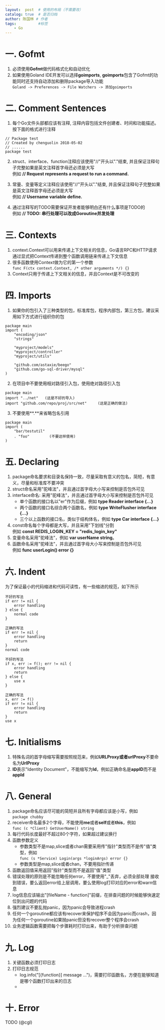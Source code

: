 ```yaml
---
layout:  post  # 使用的布局（不需要改）
catalog: true  # 是否归档
author: 陈国林 # 作者
tags:          #标签
    - Go
---
```


# 一. Gofmt
1. 必须使用**Gofmt**做代码格式化和自动优化
2. 如果使用Goland IDE开发可以选择**goimports**, **goimports**包含了Gofmt的功能同时还支持自动添加和删除package导入功能  
   `Goland -> Preferences -> File Watchers -> 添加goimports`

# 二. Comment Sentences
1. 每个Go文件头部都应该有注释, 注释内容包括文件创建者、时间和功能描述。按下面的格式进行注释
```
// Package test
// Created by chenguolin 2018-05-02
// ......
package test
```

2. struct、interface、function注释应该使用"//"开头以"."结束, 并且保证注释句子完整如果是英文注释首字母还必须是大写  
   例如 **// Request represents a request to run a command.**
 
3. 常量、变量等定义注释应该使用"//"开头以"."结束, 并且保证注释句子完整如果是英文注释首字母还必须是大写  
   例如 **// Username variable define.**

4. 通过注释写的TODO需要保证开发者能够明白还有什么事项是TODO的  
   例如 **// TODO: 串行处理可以改成Goroutine并发处理**

# 三. Contexts
1. context.Context可以用来传递上下文相关的信息，Go语言RPC和HTTP请求通过显式把Context传递到整个函数调用链来传递上下文信息
2. 很多函数使用Context做为它的第一个参数  
   `func F(ctx context.Context, /* other arguments */) {}`
3. Context只用于传递上下文相关的信息，并且Context是不可改变的

# 四. Imports
1. 如果你的包引入了三种类型的包，标准库包，程序内部包，第三方包，建议采用如下方式进行组织你的包
```
package main
import (
    "encoding/json"
    "strings"

    "myproject/models"
    "myproject/controller"
    "myproject/utils"

    "github.com/astaxie/beego"
    "github.com/go-sql-driver/mysql"
)
```

2. 在项目中不要使用相对路径引入包，使用绝对路径引入包  
```
package main
import "../net"   (这是不好的导入)
import "github.com/repo/proj/src/net"     (这是正确的做法)
```

3. 不要使用**.**来省略包名引用
```
package main
import (
    "bar/testutil" 
    . "foo"         (不要这样使用)
)
```

# 五. Declaring
1. package命名要求和目录名保持一致，尽量采取有意义的包名，简短，有意义，尽量和标准库不要冲突
2. struct命名采用"驼峰法"，并且通过首字母大小写来控制是否包外可见
3. interface命名: 采用"驼峰法"，并且通过首字母大小写来控制是否包外可见
    * 单个函数的接口名以"er"作为后缀，例如 **type Reader interface {...}**
    * 两个函数的接口名综合两个函数名，例如 **type WriteFlusher interface {...}**
    * 三个以上函数的接口名，类似于结构体名，例如 **type Car interface {...}**
4. const命名每个字母都是大写，并且采用"下划线"分割  
   例如 **const REDIS_LOGIN_KEY = "redis_login_key"**
5. 变量命名采用"驼峰法"，例如 **var userName string**。
6. 函数命名采用"驼峰法"，并且通过首字母大小写来控制是否包外可见  
   例如 **func userLogin() error {}**

# 六. Indent
为了保证最小的代码缩进和代码可读性，有一些缩进的规范，如下所示
```
不好的写法
if err != nil {
    error handling
} else {
    normal code
}

正确的写法
if err != nil {
    error handling
    return
}
normal code
```

```
不好的写法
if x, err := f(); err != nil {
    error handling
    return
} else {
    use x
}

正确的写法
x, err := f()
if err != nil {
    error handling
    return
}
use x
```

# 七. Initialisms
1. 特殊名词的首字母缩写需要按照规范来，例如**URLProxy或者urlProxy**不要命名为**UrlProxy**
2. **ID**表示"Identity Document"，不能缩写为**Id**，例如正确命名是**appID**而不是**appId**

# 八. General
1.  package命名应该尽可能的简短并且所有字母都应该是小写，例如  
    `package chubby`
2. receiver命名最多2个字母，不能使用**me**或者**self**或者**this**，例如  
    `func (c *Client) GetUserName() string`
3.  每行代码长度最好不超过80个字符，如果超过建议换行
4.  函数参数定义
    * 参数类型不是map,slice或者chan需要采用传"指针"类型而不是传"值"类型，例如  
      `func (s *Service) Login(args *loginArgs) error {}`
    * 参数类型是map,slice或者chan，不要用指针传递
5. 函数返回值采用返回"指针"类型而不是返回"值"类型
6. 错误处理的原则是不能忽略任何error，不要使用"_"丢弃，必须全部处理
   接收到错误，要么返回error给上层调用，要么使用log打印对应的error和warn信息
7. log信息应该输出"[fileName - function]"前缀，在排查问题的时候能够快速定位到出问题的代码
8. 强烈建议不要乱抛panic，因为panic会导致进程crash
9. 任何一个goroutine都应该有recover来保护程序不会因为panic而crash，因为任何一个goroutine如果抛panic但没有recover整个程序会crash
10. 业务逻辑函数需要把每个步骤耗时打印出来，有助于分析排查问题

# 九. Log
1. 关键函数必须打印日志
2. 打印日志规范
   + log.info("[{function}] message ...")，需要打印函数名，方便在能够知道是哪个函数打印出来的日志
   + 

# 十. Error
TODO (@cgl)




